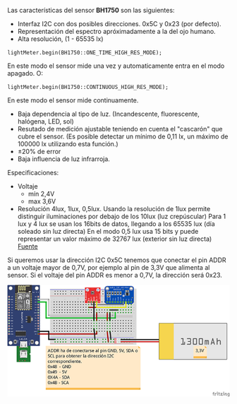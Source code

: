 Las características del sensor **BH1750** son las siguientes:
- Interfaz I2C con dos posibles direcciones. 0x5C y 0x23 (por defecto).
- Representación del espectro apróximadamente a la del ojo humano.
- Alta resolución, (1 - 65535 lx) 
```
lightMeter.begin(BH1750::ONE_TIME_HIGH_RES_MODE);
```
En este modo el sensor mide una vez y automaticamente entra en el modo apagado.
O:
```
lightMeter.begin(BH1750::CONTINUOUS_HIGH_RES_MODE);
```
En este modo el sensor mide continuamente.

- Baja dependencia al tipo de luz. (Incandescente, fluorescente, halógena, LED, sol)
- Resutado de medición ajustable teniendo en cuenta el "cascarón" que cubre el sensor. (Es posible detectar un mínimo de 0,11 lx, un máximo de 100000 lx utilizando esta función.)
- ±20% de error
- Baja influencia de luz infrarroja.

Especificaciones:
- Voltaje
  - mín 2,4V
  - max 3,6V
- Resolución 4lux, 1lux, 0,5lux. Usando la resolución de 1lux permite distinguir iluminaciones por debajo de los 10lux (luz crepúscular) Para 1 lux y 4 lux se usan los 16bits de datos, llegando a los 65535 lux (día soleado sin luz directa) En el modo 0,5 lux usa 15 bits y puede representar un valor máximo de 32767 lux (exterior sin luz directa) [Fuente](http://polaridad.es/bh1750-luz-sensor-iluminacion-ambiental-i2c-medida-luminosidad-medicion/)

Si queremos usar la dirección I2C 0x5C tenemos que conectar el pin ADDR a un voltaje mayor de 0,7V, por ejemplo al pin de 3,3V que alimenta al sensor. Si el voltaje del pin ADDR es menor a 0,7V, la dirección será 0x23.

![Alt text](https://github.com/RaulMallorca/Estacion_metereologica/blob/master/Sensores/BH1750/BH1750_ba.png)
